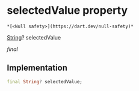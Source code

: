 


# selectedValue property




    *[<Null safety>](https://dart.dev/null-safety)*


[String](https://api.flutter.dev/flutter/dart-core/String-class.html)? selectedValue
  
_final_






## Implementation

```dart
final String? selectedValue;


```







